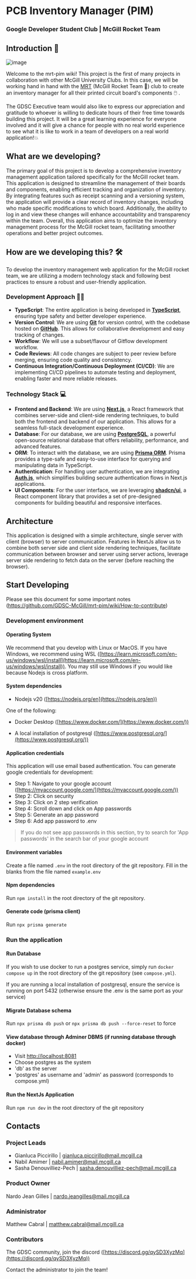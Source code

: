 # PCB Inventory Manager (PIM)

### Google Developer Student Club | McGill Rocket Team

## Introduction 🥇 

![image](https://github.com/GDSC-McGill/mrt-pim/assets/45018625/6e3d5ca0-02f3-497c-a4cf-a900068684ce)

Welcome to the mrt-pim wiki! This project is the first of many projects
in collaboration with other McGill University Clubs. In this case, we will
be working hand in hand with the [MRT](https://www.mcgillrocketteam.com/) (McGill Rocket Team 🚀) club to create an
inventory manager for all their printed circuit board's components 🖱️  .

The GDSC Executive team would also like to express our appreciation and gratitude
to whoever is willing to dedicate hours of their free time towards building this project.
It will be a great learning experience for everyone involved and it will give a chance for
people with no real world experience to see what it is like to work in a team of developers
on a real world application!💥  

## What are we developing?

The primary goal of this project is to develop a comprehensive inventory management application tailored specifically for the McGill rocket team. This application is designed to streamline the management of their boards and components, enabling efficient tracking and organization of inventory. By integrating features such as receipt scanning and a versioning system, the application will provide a clear record of inventory changes, including who made specific modifications to which board. Additionally, the ability to log in and view these changes will enhance accountability and transparency within the team. Overall, this application aims to optimize the inventory management process for the McGill rocket team, facilitating smoother operations and better project outcomes.

## How are we developing this? 🛠️ 

To develop the inventory management web application for the McGill rocket team, we are utilizing a modern technology stack and following best practices to ensure a robust and user-friendly application.

### Development Approach 👷🏽 

- **TypeScript**: The entire application is being developed in **[TypeScript](https://www.typescriptlang.org/docs/)**, ensuring type safety and better developer experience.
- **Version Control**: We are using **[Git](https://git-scm.com/doc)** for version control, with the codebase hosted on **[GitHub](https://docs.github.com/en)**. This allows for collaborative development and easy tracking of changes.
- **Workflow**: We will use a subset/flavour of Gitflow development workflow.
- **Code Reviews**: All code changes are subject to peer review before merging, ensuring code quality and consistency.
- **Continuous Integration/Continuous Deployment (CI/CD)**: We are implementing CI/CD pipelines to automate testing and deployment, enabling faster and more reliable releases.

### Technology Stack 💻 

- **Frontend and Backend**: We are using **[Next.js](https://nextjs.org/docs)**, a React framework that combines server-side and client-side rendering techniques, to build both the frontend and backend of our application. This allows for a seamless full-stack development experience.
- **Database**: For our database, we are using **[PostgreSQL](https://www.postgresql.org/docs/)**, a powerful open-source relational database that offers reliability, performance, and advanced features.
- **ORM**: To interact with the database, we are using **[Prisma ORM](https://www.prisma.io/docs/)**. Prisma provides a type-safe and easy-to-use interface for querying and manipulating data in TypeScript.
- **Authentication**: For handling user authentication, we are integrating **[Auth.js](https://authjs.dev/)**, which simplifies building secure authentication flows in Next.js applications.
- **UI Components**: For the user interface, we are leveraging **[shadcn/ui](https://ui.shadcn.com/docs)**, a React component library that provides a set of pre-designed components for building beautiful and responsive interfaces.

## Architecture
This application is designed with a simple architecture, single server with client (browser) to server communication.
Features in NextJs allow us to combine both server side and client side rendering techniques, facilitate communication between browser and server using server actions,
leverage server side rendering to fetch data on the server (before reaching the browser).


## Start Developing
Please see this document for some important notes (https://github.com/GDSC-McGill/mrt-pim/wiki/How-to-contribute)
### Development environment

#### Operating System
We recommend that you develop with Linux or MacOS.
If you have Windows, we recommend using WSL ([https://learn.microsoft.com/en-us/windows/wsl/install](https://learn.microsoft.com/en-us/windows/wsl/install)).
You may still use Windows if you would like because Nodejs is cross platform.


#### System dependencies

- Nodejs v20 ([https://nodejs.org/en](https://nodejs.org/en))

One of the following:
- Docker Desktop ([https://www.docker.com/](https://www.docker.com/))

- A local installation of postgresql ([https://www.postgresql.org/](https://www.postgresql.org/))


#### Application credentials
This application will use email based authentication. You can generate google credentials for development:

- Step 1: Navigate to your google account ([https://myaccount.google.com/](https://myaccount.google.com/))
- Step 2: Click on security
- Step 3: Click on 2 step verification
- Step 4: Scroll down and click on App passwords
- Step 5: Generate an app password
- Step 6: Add app password to .env

>If you do not see app passwords in this section, try to search for 'App passwords' in the search bar of your google account

#### Environment variables

Create a file named `.env` in the root directory of the git repository. Fill in the blanks from the file named `example.env`

#### Npm dependencies

Run `npm install` in the root directory of the git repository.


#### Generate code (prisma client)

Run `npx prisma generate`

### Run the application
#### Run Database
If you wish to use docker to run a postgres service, simply run `docker compose up` in the root directory of the git repository (see `compose.yml`).

If you are running a local installation of postgresql, ensure the service is running on port 5432 (otherwise ensure the .env is the same port as your service)

#### Migrate Database schema

Run `npx prisma db push` or `npx prisma db push --force-reset` to force

#### View database through Adminer DBMS (if running database through docker)

- Visit [http://localhost:8081](http://localhost:8081)
- Choose postgres as the system
- 'db' as the server
- 'postgres' as username and 'admin' as password (corresponds to compose.yml)


#### Run the NextJs Application
Run `npm run dev` in the root directory of the git repository


## Contacts
### Project Leads
- Gianluca Piccirillo | gianluca.piccirillo@mail.mcgill.ca
- Nabil Amimer | nabil.amimer@mail.mcgill.ca
- Sasha Denouvilliez-Pech | sasha.denouvilliez-pech@mail.mcgill.ca

### Product Owner
Nardo Jean Gilles | nardo.jeangilles@mail.mcgill.ca

### Administrator

Matthew Cabral | matthew.cabral@mail.mcgill.ca

### Contributors
The GDSC community, join the discord ([https://discord.gg/qySD3XyzMq](https://discord.gg/qySD3XyzMq))

Contact the administrator to join the team!
